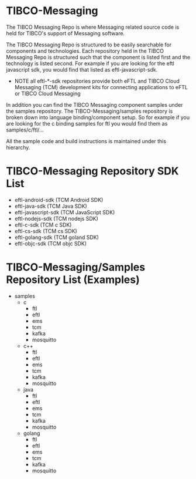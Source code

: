 # TIBCO-Messaging
The TIBCO Messaging Repo is where Messaging related source code is held for TIBCO's support of  Messaging software.

The TIBCO Messaging Repo is structured to be easily searchable for components and technologies.
Each repository held in the TIBCO Messaging Repo is structured such that the component is listed first and the
technology is listed second.  For example if you are looking for the eftl javascript sdk, you would find that
listed as eftl-javascript-sdk.

* NOTE all eftl-*-sdk repositories provide both eFTL and TIBCO Cloud Messaging (TCM) development kits for
connecting applications to eFTL or TIBCO Cloud Messaging

In addition you can find the TIBCO Messaging component samples under the samples repository.
The TIBCO-Messaging/samples repository is broken down into language binding/component setup.
So for example if you are looking for the c binding samples for ftl you would find them as samples/c/ftl/...

All the sample code and build instructions is maintained under this hierarchy.

# TIBCO-Messaging Repository SDK List 
   * eftl-android-sdk (TCM Android SDK)
   * eftl-java-sdk (TCM Java SDK)
   * eftl-javascript-sdk (TCM JavaScript SDK)
   * eftl-nodejs-sdk (TCM nodejs SDK)
   * eftl-c-sdk (TCM c SDK)
   * eftl-cs-sdk (TCM cs SDK)
   * eftl-golang-sdk (TCM goland SDK)
   * eftl-objc-sdk (TCM objc SDK)

# TIBCO-Messaging/Samples Repository List (Examples)
   * samples
      * c
         * ftl
         * eftl
         * ems
         * tcm
         * kafka
         * mosquitto
      * c++
         * ftl
         * eftl
         * ems
         * tcm
         * kafka
         * mosquitto
      * java
         * ftl
         * eftl
         * ems
         * tcm
         * kafka
         * mosquitto
      * golang
         * ftl
         * eftl
         * ems
         * tcm
         * kafka
         * mosquitto
